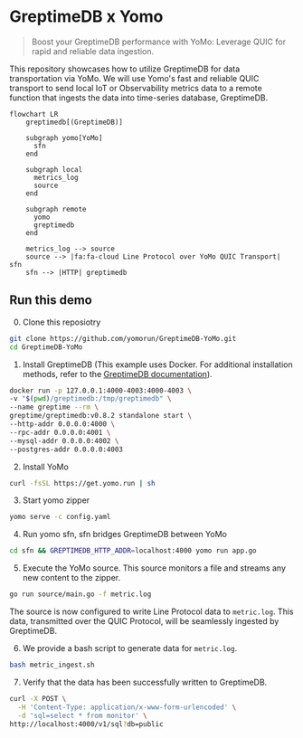 # GreptimeDB x Yomo

> Boost your GreptimeDB performance with YoMo: Leverage QUIC for rapid and reliable data ingestion.

This repository showcases how to utilize GreptimeDB for data transportation via
YoMo. We will use Yomo's fast and reliable QUIC transport to send local IoT or
Observability metrics data to a remote function that ingests the data into
time-series database, GreptimeDB.

```mermaid
flowchart LR
    greptimedb[(GreptimeDB)]

    subgraph yomo[YoMo]
      sfn
    end

    subgraph local
      metrics_log
      source
    end

    subgraph remote
      yomo
      greptimedb
    end

    metrics_log --> source
    source --> |fa:fa-cloud Line Protocol over YoMo QUIC Transport| sfn
    sfn --> |HTTP| greptimedb

```

## Run this demo

0. Clone this reposiotry

```bash
git clone https://github.com/yomorun/GreptimeDB-YoMo.git
cd GreptimeDB-YoMo
```

1. Install GreptimeDB (This example uses Docker. For additional installation methods, refer to the [GreptimeDB documentation](https://docs.greptime.com/getting-started/installation/overview)).

```bash
docker run -p 127.0.0.1:4000-4003:4000-4003 \
-v "$(pwd)/greptimedb:/tmp/greptimedb" \
--name greptime --rm \
greptime/greptimedb:v0.8.2 standalone start \
--http-addr 0.0.0.0:4000 \
--rpc-addr 0.0.0.0:4001 \
--mysql-addr 0.0.0.0:4002 \
--postgres-addr 0.0.0.0:4003
```

2. Install YoMo

```bash
curl -fsSL https://get.yomo.run | sh
```

3. Start yomo zipper

```bash
yomo serve -c config.yaml
```

4. Run yomo sfn, sfn bridges GreptimeDB between YoMo

```bash
cd sfn && GREPTIMEDB_HTTP_ADDR=localhost:4000 yomo run app.go
```

5. Execute the YoMo source. This source monitors a file and streams any new content to the zipper.

```bash
go run source/main.go -f metric.log
```

The source is now configured to write Line Protocol data to `metric.log`. This data, transmitted over the QUIC Protocol, will be seamlessly ingested by GreptimeDB.

6. We provide a bash script to generate data for `metric.log`.

```bash
bash metric_ingest.sh
```

7. Verify that the data has been successfully written to GreptimeDB.

```bash
curl -X POST \
  -H 'Content-Type: application/x-www-form-urlencoded' \
  -d 'sql=select * from monitor' \
http://localhost:4000/v1/sql?db=public
```
